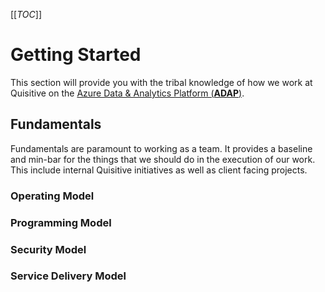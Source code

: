 [[_TOC_]]

# Getting Started
This section will provide you with the tribal knowledge of how we work at Quisitive on the [Azure Data & Analytics Platform (**ADAP**)](Azure-On-Ramp-to-Data/Reference/Azure-Data-and-Analytics-Platform.md).

## Fundamentals
Fundamentals are paramount to working as a team. It provides a baseline and min-bar for the things that we should do in the execution of our work. This include internal Quisitive initiatives as well as client facing projects.

### Operating Model

### Programming Model

### Security Model

### Service Delivery Model